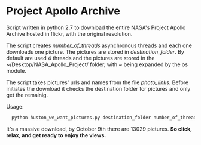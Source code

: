 # Project Apollo Archive
Script written in python 2.7 to download the entire NASA's Project Apollo Archive hosted in flickr, with the original resolution. 

The script creates _number_of_threads_ asynchronous threads and each one downloads one picture. The pictures are stored in _destination_folder_. By default are used 4 threads and the pictures are stored in the ~/Desktop/NASA_Apollo_Project/ folder, with ~ being expanded by the os module.

The script takes pictures' urls and names from the file _photo_links_. Before initiates the download it checks the destination folder for pictures and only get the remainig.

Usage: 
```python
  python huston_we_want_pictures.py destination_folder number_of_threads
```

It's a massive download, by October 9th there are 13029 pictures. **So click, relax, and get ready to enjoy the views.** 
